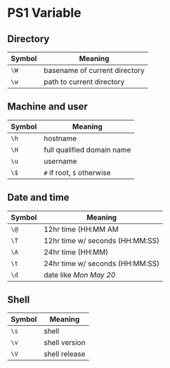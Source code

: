 # PS1 Variable

## Directory

| Symbol | Meaning                       |
|--------|-------------------------------|
| `\W`   | basename of current directory |
| `\w`   | path to current directory     |

## Machine and user

| Symbol | Meaning                       |
|--------|-------------------------------|
| `\h`   | hostname                      |
| `\H`   | full qualified domain name    |
| `\u`   | username                      |
| `\$`   | `#` if root, `$` otherwise    |

## Date and time

| Symbol | Meaning                          |
|--------|----------------------------------|
| `\@`   | 12hr time (HH:MM AM|PM)          |
| `\T`   | 12hr time w/ seconds (HH:MM:SS)  |
| `\A`   | 24hr time (HH:MM)                |
| `\t`   | 24hr time w/ seconds (HH:MM:SS)  |
| `\d`   | date like _Mon May 20_           |

## Shell

| Symbol | Meaning                       |
|--------|-------------------------------|
| `\s`   | shell                         |
| `\v`   | shell version                 |
| `\V`   | shell release                 |
